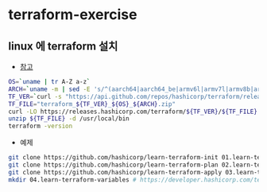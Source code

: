 # terraform-exercise

## linux 에 terraform 설치

- [참고](https://developer.hashicorp.com/terraform/tutorials/docker-get-started/install-cli)

```sh
OS=`uname | tr A-Z a-z`
ARCH=`uname -m | sed -E 's/^(aarch64|aarch64_be|armv6l|armv7l|armv8b|armv8l)$$/arm64/g' | sed -E 's/^x86_64$$/amd64/g'`
TF_VER=`curl -s "https://api.github.com/repos/hashicorp/terraform/releases/latest" | grep '"tag_name":' | sed -E 's/.*"v([^"]+)".*/\1/'`
TF_FILE="terraform_${TF_VER}_${OS}_${ARCH}.zip"
curl -LO https://releases.hashicorp.com/terraform/${TF_VER}/${TF_FILE}
unzip ${TF_FILE} -d /usr/local/bin
terraform -version
```

- 예제

```sh
git clone https://github.com/hashicorp/learn-terraform-init 01.learn-terraform-init
git clone https://github.com/hashicorp/learn-terraform-plan 02.learn-terraform-plan
git clone https://github.com/hashicorp/learn-terraform-apply 03.learn-terraform-apply
mkdir 04.learn-terraform-variables # https://developer.hashicorp.com/terraform/tutorials/docker-get-started/docker-variables
```
